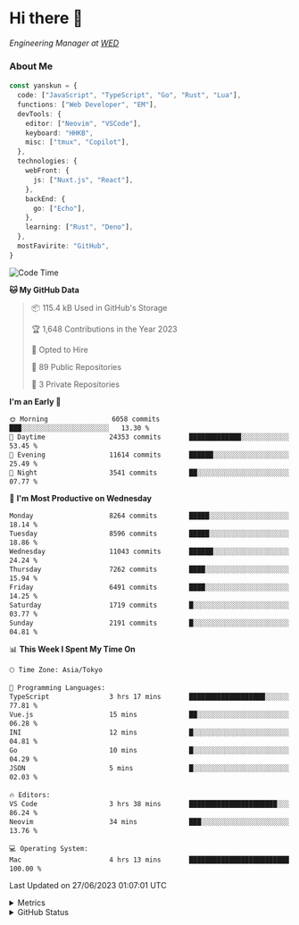 # Hi there&nbsp;:wave:

<!-- ![Alt text](https://spotify-recently-played-readme.vercel.app/api?user=31kynbuubkiu3r4qh4hjuaglhfay) -->

_Engineering Manager at [WED](https://github.com/wedinc)_

### About Me

```ts
const yanskun = {
  code: ["JavaScript", "TypeScript", "Go", "Rust", "Lua"],
  functions: ["Web Developer", "EM"],
  devTools: {
    editor: ["Neovim", "VSCode"],
    keyboard: "HHKB",
    misc: ["tmux", "Copilot"],
  },
  technologies: {
    webFront: {
      js: ["Nuxt.js", "React"],
    },
    backEnd: {
      go: ["Echo"],
    },
    learning: ["Rust", "Deno"],
  },
  mostFavirite: "GitHub",
}
```

<!--START_SECTION:waka-->
![Code Time](http://img.shields.io/badge/Code%20Time-344%20hrs%202%20mins-blue)

**🐱 My GitHub Data** 

> 📦 115.4 kB Used in GitHub's Storage 
 > 
> 🏆 1,648 Contributions in the Year 2023
 > 
> 💼 Opted to Hire
 > 
> 📜 89 Public Repositories 
 > 
> 🔑 3 Private Repositories 
 > 
**I'm an Early 🐤** 

```text
🌞 Morning                6058 commits        ███░░░░░░░░░░░░░░░░░░░░░░   13.30 % 
🌆 Daytime                24353 commits       █████████████░░░░░░░░░░░░   53.45 % 
🌃 Evening                11614 commits       ██████░░░░░░░░░░░░░░░░░░░   25.49 % 
🌙 Night                  3541 commits        ██░░░░░░░░░░░░░░░░░░░░░░░   07.77 % 
```
📅 **I'm Most Productive on Wednesday** 

```text
Monday                   8264 commits        █████░░░░░░░░░░░░░░░░░░░░   18.14 % 
Tuesday                  8596 commits        █████░░░░░░░░░░░░░░░░░░░░   18.86 % 
Wednesday                11043 commits       ██████░░░░░░░░░░░░░░░░░░░   24.24 % 
Thursday                 7262 commits        ████░░░░░░░░░░░░░░░░░░░░░   15.94 % 
Friday                   6491 commits        ████░░░░░░░░░░░░░░░░░░░░░   14.25 % 
Saturday                 1719 commits        █░░░░░░░░░░░░░░░░░░░░░░░░   03.77 % 
Sunday                   2191 commits        █░░░░░░░░░░░░░░░░░░░░░░░░   04.81 % 
```


📊 **This Week I Spent My Time On** 

```text
🕑︎ Time Zone: Asia/Tokyo

💬 Programming Languages: 
TypeScript               3 hrs 17 mins       ███████████████████░░░░░░   77.81 % 
Vue.js                   15 mins             ██░░░░░░░░░░░░░░░░░░░░░░░   06.28 % 
INI                      12 mins             █░░░░░░░░░░░░░░░░░░░░░░░░   04.81 % 
Go                       10 mins             █░░░░░░░░░░░░░░░░░░░░░░░░   04.29 % 
JSON                     5 mins              █░░░░░░░░░░░░░░░░░░░░░░░░   02.03 % 

🔥 Editors: 
VS Code                  3 hrs 38 mins       ██████████████████████░░░   86.24 % 
Neovim                   34 mins             ███░░░░░░░░░░░░░░░░░░░░░░   13.76 % 

💻 Operating System: 
Mac                      4 hrs 13 mins       █████████████████████████   100.00 % 
```


 Last Updated on 27/06/2023 01:07:01 UTC
<!--END_SECTION:waka-->

<details>
  <summary>Metrics</summary>
  <img src="https://github.com/yanskun/yanskun/blob/main/github-metrics.svg" alt="Metrics">
</details>

<details>
  <summary>GitHub Status</summary>
  <picture>
    <source media="(prefers-color-scheme: dark)" srcset="https://raw.githubusercontent.com/yanskun/yanskun/master/profile-summary-card-output/nord_dark/0-profile-details.svg">
   <img src="https://raw.githubusercontent.com/yanskun/yanskun/master/profile-summary-card-output/default/0-profile-details.svg">
  </picture>
  <br>
  <picture>
    <source media="(prefers-color-scheme: dark)" srcset="https://raw.githubusercontent.com/yanskun/yanskun/master/profile-summary-card-output/nord_dark/1-repos-per-language.svg">
   <img src="https://raw.githubusercontent.com/yanskun/yanskun/master/profile-summary-card-output/default/1-repos-per-language.svg">
  </picture>
  <picture>
    <source media="(prefers-color-scheme: dark)" srcset="https://raw.githubusercontent.com/yanskun/yanskun/master/profile-summary-card-output/nord_dark/2-most-commit-language.svg">
   <img src="https://raw.githubusercontent.com/yanskun/yanskun/master/profile-summary-card-output/default/2-most-commit-language.svg">
  </picture>
  <br>
  <picture>
    <source media="(prefers-color-scheme: dark)" srcset="https://raw.githubusercontent.com/yanskun/yanskun/master/profile-summary-card-output/nord_dark/3-stats.svg">
   <img src="https://raw.githubusercontent.com/yanskun/yanskun/master/profile-summary-card-output/default/3-stats.svg">
  </picture>
  <picture>
    <source media="(prefers-color-scheme: dark)" srcset="https://raw.githubusercontent.com/yanskun/yanskun/master/profile-summary-card-output/nord_dark/4-productive-time.svg">
   <img src="https://raw.githubusercontent.com/yanskun/yanskun/master/profile-summary-card-output/default/4-productive-time.svg">
  </picture>
</details>
